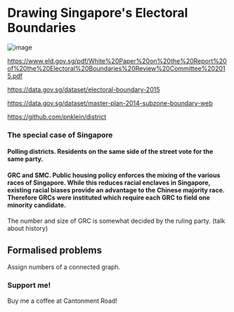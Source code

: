 # Drawing Singapore's Electoral Boundaries

![image](https://i.imgur.com/piOHlGT.jpg)

https://www.eld.gov.sg/pdf/White%20Paper%20on%20the%20Report%20of%20the%20Electoral%20Boundaries%20Review%20Committee%202015.pdf

https://data.gov.sg/dataset/electoral-boundary-2015

https://data.gov.sg/dataset/master-plan-2014-subzone-boundary-web

https://github.com/pnklein/district

### The special case of Singapore

#### Polling districts. Residents on the same side of the street vote for the same party.

#### GRC and SMC. Public housing policy enforces the mixing of the various races of Singapore. While this reduces racial enclaves in Singapore, existing racial biases provide an advantage to the Chinese majority race. Therefore GRCs were instituted which require each GRC to field one minority candidate. 

The number and size of GRC is somewhat decided by the ruling party. (talk about history)

#### 


## Formalised problems

Assign numbers of a connected graph.


### Support me!
Buy me a coffee at Cantonment Road!
